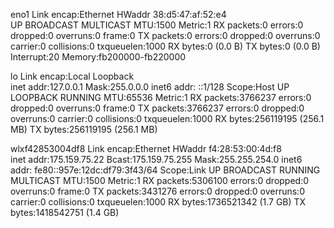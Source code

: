 eno1      Link encap:Ethernet  HWaddr 38:d5:47:af:52:e4  
          UP BROADCAST MULTICAST  MTU:1500  Metric:1
          RX packets:0 errors:0 dropped:0 overruns:0 frame:0
          TX packets:0 errors:0 dropped:0 overruns:0 carrier:0
          collisions:0 txqueuelen:1000 
          RX bytes:0 (0.0 B)  TX bytes:0 (0.0 B)
          Interrupt:20 Memory:fb200000-fb220000 

lo        Link encap:Local Loopback  
          inet addr:127.0.0.1  Mask:255.0.0.0
          inet6 addr: ::1/128 Scope:Host
          UP LOOPBACK RUNNING  MTU:65536  Metric:1
          RX packets:3766237 errors:0 dropped:0 overruns:0 frame:0
          TX packets:3766237 errors:0 dropped:0 overruns:0 carrier:0
          collisions:0 txqueuelen:1000 
          RX bytes:256119195 (256.1 MB)  TX bytes:256119195 (256.1 MB)

wlxf42853004df8 Link encap:Ethernet  HWaddr f4:28:53:00:4d:f8  
          inet addr:175.159.75.22  Bcast:175.159.75.255  Mask:255.255.254.0
          inet6 addr: fe80::957e:12dc:df79:3f43/64 Scope:Link
          UP BROADCAST RUNNING MULTICAST  MTU:1500  Metric:1
          RX packets:5306100 errors:0 dropped:0 overruns:0 frame:0
          TX packets:3431276 errors:0 dropped:0 overruns:0 carrier:0
          collisions:0 txqueuelen:1000 
          RX bytes:1736521342 (1.7 GB)  TX bytes:1418542751 (1.4 GB)

